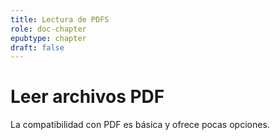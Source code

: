 ```yaml
---
title: Lectura de PDFS
role: doc-chapter
epubtype: chapter
draft: false
---
```

# Leer archivos PDF

La compatibilidad con PDF es básica y ofrece pocas opciones.